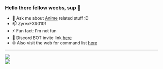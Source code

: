 <h3>Hello there fellow weebs, sup 👋</h3>

- 💬 Ask me about [Anime](https://myanimelist.net/profile/ZyrexFX) related stuff :D
- 📫 ZyrexFX#0101
- ⚡ Fun fact: I'm not fun
- 🤖 Discord BOT invite link [here](https://discord.com/oauth2/authorize?client_id=753589173486616749&scope=bot&permissions=36891718)
- 🌐 Also visit the web for command list [here](https://zyrexfx.github.io/MeguWeb/)
<hr>
<p>
    <img src="https://i.imgur.com/KEfMEAu.gif"></img>
    <br>
    <img src="https://discord.c99.nl/widget/theme-2/373404212748484608.png">
    </img>
</p>
